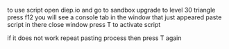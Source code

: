 to use script open diep.io and go to sandbox
upgrade to level 30 triangle
press f12
you will see a console tab in the window that just appeared
paste script in there
close window
press T to activate script

if it does not work repeat pasting process
then press T again
